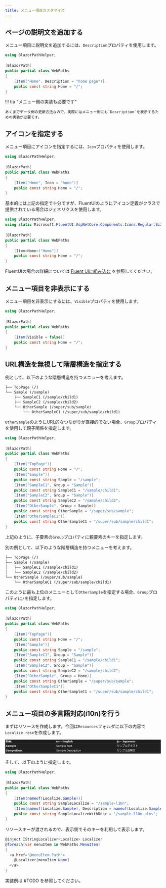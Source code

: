 ```yaml
---
title: メニュー項目カスタマイズ
---
```


## ページの説明文を追加する
メニュー項目に説明文を追加するには、`Description`プロパティを使用します。

```csharp title="WebPaths.cs"
using BlazorPathHelper;

[BlazorPath]
public partial class WebPaths
{
    [Item("Home", Description = "home page")]
    public const string Home = "/";
}
```

!!! tip "メニュー側の実装も必要です"

    あくまでデータ側の更新方法なので、実際にはメニュー側にも`Description`を表示するための実装が必要です。


## アイコンを指定する
メニュー項目にアイコンを指定するには、`Icon`プロパティを使用します。

```csharp title="WebPaths.cs"
using BlazorPathHelper;

[BlazorPath]
public partial class WebPaths
{
    [Item("Home", Icon = "home")]
    public const string Home = "/";
}
```

基本的には上記の指定で十分ですが、FluentUIのようにアイコン定義がクラスで提供されている場合はジェネリクスを使用します。

```csharp title="WebPaths.cs"
using BlazorPathHelper;
using static Microsoft.FluentUI.AspNetCore.Components.Icons.Regular.Size20;

[BlazorPath]
public partial class WebPaths
{
    [Item<Home>("Home")]
    public const string Home = "/";
}
```

FluentUIの場合の詳細については [Fluent UIに組み込む](./FrameworkExamples/UsageFluentUI.md) を参照してください。

## メニュー項目を非表示にする
メニュー項目を非表示にするには、`Visible`プロパティを使用します。

```csharp title="WebPaths.cs"
using BlazorPathHelper;

[BlazorPath]
public partial class WebPaths
{
    [Item(Visible = false)]
    public const string Home = "/";
}
```

## URL構造を無視して階層構造を指定する
例として、以下のような階層構造を持つメニューを考えます。

```
├── TopPage (/)
└── Sample (/sample)
    ├── SampleC1 (/sample/child1)
    ├── SampleC2 (/sample/child2)
    └── OtherSample (/super/sub/sample)
        └── OtherSampleC1 (/super/sub/sample/child1)
```

`OtherSample`のようにURL的なつながりが直接的でない場合、`Group`プロパティを使用して親子関係を指定します。

```csharp title="WebPaths.cs"
using BlazorPathHelper;

[BlazorPath]
public partial class WebPaths
{
    [Item("TopPage")]
    public const string Home = "/";
    [Item("Sample")]
    public const string Sample = "/sample";
    [Item("SampleC1", Group = "Sample")]
    public const string SampleC1 = "/sample/child1";
    [Item("SampleC2", Group = "Sample")]
    public const string SampleC2 = "/sample/child2";
    [Item("OtherSample", Group = Sample)]
    public const string OtherSample = "/super/sub/sample";
    [Item("OtherSampleC1")]
    public const string OtherSampleC1 = "/super/sub/sample/child1";
}
```

上記のように、子要素の`Group`プロパティに親要素のキーを指定します。


別の例として、以下のような階層構造を持つメニューを考えます。


```
├── TopPage (/)
├── Sample (/sample)
│   ├── SampleC1 (/sample/child1)
│   └── SampleC2 (/sample/child2)
└── OtherSample (/super/sub/sample)
    └── OtherSampleC1 (/super/sub/sample/child1)
```

このように最も上位のメニューとして`OtherSample`を指定する場合、`Group`プロパティに`/`を指定します。

```csharp title="WebPaths.cs"
using BlazorPathHelper;

[BlazorPath]
public partial class WebPaths
{
    [Item("TopPage")]
    public const string Home = "/";
    [Item("Sample")]
    public const string Sample = "/sample";
    [Item("SampleC1", Group = "Sample")]
    public const string SampleC1 = "/sample/child1";
    [Item("SampleC2", Group = "Sample")]
    public const string SampleC2 = "/sample/child2";
    [Item("OtherSample", Group = Home)]
    public const string OtherSample = "/super/sub/sample";
    [Item("OtherSampleC1")]
    public const string OtherSampleC1 = "/super/sub/sample/child1";
}
```

## メニュー項目の多言語対応(i10n)を行う

まずはリソースを作成します。今回は`Resources`フォルダに以下の内容で`Localize.resx`を作成します。

![resource keys](resource-keys.png)

そして、以下のように指定します。

```csharp title="WebPaths.cs"
using BlazorPathHelper;

[BlazorPath]
public partial class WebPaths
{
    [Item(nameof(Localize.Sample))]
    public const string SampleLocalize = "/sample-l10n";
    [Item(nameof(Localize.Sample), Description = nameof(Localize.SampleDesc))]
    public const string SampleLocalizeWithDesc = "/sample-l10n-plus";
}
```

リソースキーが渡されるので、表示側でそのキーを利用して表示します。

```csharp title="Menu.razor"
@inject IStringLocalizer<Localize> Localizer
@foreach(var menuItem in WebPaths.MenuItem)
{
  <a href="@menuItem.Path">
    @Localizer[menuItem.Name]
  </a>
}
```

実装例は #TODO を参照してください。
